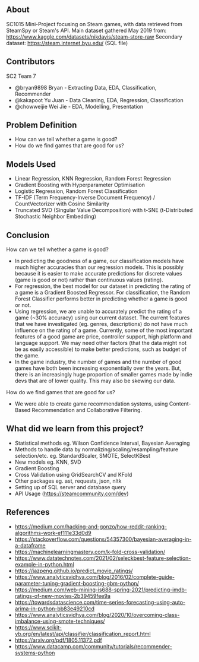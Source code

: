 ## About

SC1015 Mini-Project focusing on Steam games, with data retrieved from SteamSpy or Steam's API.
Main dataset gathered May 2019 from: https://www.kaggle.com/datasets/nikdavis/steam-store-raw
Secondary dataset: https://steam.internet.byu.edu/ (SQL file)
  
## Contributors
SC2 Team 7
- @bryan9898 Bryan - Extracting Data, EDA, Classification, Recommender
- @kakapoot Yu Juan - Data Cleaning, EDA, Regression, Classification
- @chowweijie Wei Jie - EDA, Modelling, Presentation

## Problem Definition
- How can we tell whether a game is good? 
- How do we find games that are good for us?

## Models Used
- Linear Regression, KNN Regression, Random Forest Regression
- Gradient Boosting with Hyperparameter Optimisation
- Logistic Regression, Random Forest Classification
- TF-IDF (Term Frequency-Inverse Document Frequency) / CountVectorizer with Cosine Similarity
- Truncated SVD (Singular Value Decomposition) with t-SNE (t-Distributed Stochastic Neighbor Embedding)

## Conclusion
How can we tell whether a game is good? 
- In predicting the goodness of a game, our classification models have much higher accuracies than our regression models. This is possibly because it is easier to make accurate predictions for discrete values (game is good or not) rather than continuous values (rating).
- For regression, the best model for our dataset in predicting the rating of a game is a Gradient Boosted Regressor. For classification, the Random Forest Classifier performs better in predicting whether a game is good or not.
- Using regression, we are unable to accurately predict the rating of a game (~30% accuracy) using our current dataset. The current features that we have investigated (eg. genres, descriptions) do not have much influence on the rating of a game. Currently, some of the most important features of a good game are price, controller support, high platform and language support. We may need other factors (that the data might not be as easily accessible) to make better predictions, such as budget of the game.
- In the game industry, the number of games and the number of good games have both been increasing exponentially over the years. But, there is an increasingly huge proportion of smaller games made by indie devs that are of lower quality. This may also be skewing our data.

How do we find games that are good for us?
- We were able to create game recommendation systems, using Content-Based Recommendation and Collaborative Filtering.

## What did we learn from this project?
- Statistical methods eg. Wilson Confidence Interval, Bayesian Averaging
- Methods to handle data by normalizing/scaling/resampling/feature selection/etc. eg. StandardScaler, SMOTE, SelectKBest
- New models eg. KNN, SVD
- Gradient Boosting
- Cross Validation using GridSearchCV and KFold 
- Other packages eg. ast, requests, json, nltk
- Setting up of SQL server and database query
- API Usage (https://steamcommunity.com/dev)

## References

- <https://medium.com/hacking-and-gonzo/how-reddit-ranking-algorithms-work-ef111e33d0d9>
- <https://stackoverflow.com/questions/54357300/bayesian-averaging-in-a-dataframe>
- <https://machinelearningmastery.com/k-fold-cross-validation/>
- <https://www.datatechnotes.com/2021/02/seleckbest-feature-selection-example-in-python.html>
- <https://jazpeng.github.io/predict_movie_ratings/>
- <https://www.analyticsvidhya.com/blog/2016/02/complete-guide-parameter-tuning-gradient-boosting-gbm-python/>
- <https://medium.com/web-mining-is688-spring-2021/predicting-imdb-ratings-of-new-movies-2b39459fee9a>
- <https://towardsdatascience.com/time-series-forecasting-using-auto-arima-in-python-bb83e49210cd>
- <https://www.analyticsvidhya.com/blog/2020/10/overcoming-class-imbalance-using-smote-techniques/>
- <https://www.scikit-yb.org/en/latest/api/classifier/classification_report.html>
- <https://arxiv.org/pdf/1805.11372.pdf>
- <https://www.datacamp.com/community/tutorials/recommender-systems-python>
